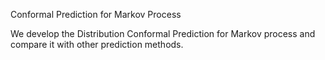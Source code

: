 Conformal Prediction for Markov Process

We develop the Distribution Conformal Prediction for Markov process and compare it with other prediction methods.